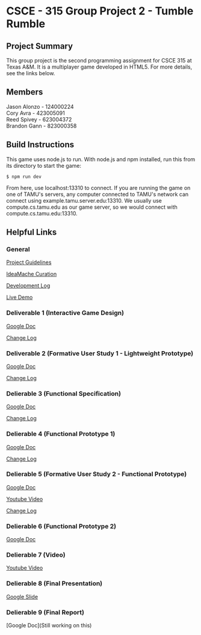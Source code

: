 # CSCE - 315 Group Project 2 - Tumble Rumble

## Project Summary

This group project is the second programming assignment for CSCE 315 at Texas A&M. It is a multiplayer game developed in HTML5. For more details, see the links below. 

## Members
Jason Alonzo - 124000224<br>
Cory Avra - 423005091<br>
Reed Spivey - 623004372<br>
Brandon Gann - 823000358<br>

## Build Instructions

This game uses node.js to run. With node.js and npm installed, run this from its directory to start the game:
	
	$ npm run dev  
	
From here, use localhost:13310 to connect. If you are running the game on one of TAMU's servers, any computer connected to TAMU's network can connect using example.tamu.server.edu:13310. We usually use compute.cs.tamu.edu as our game server, so we would connect with compute.cs.tamu.edu:13310. 

## Helpful Links

### General

[Project Guidelines](https://docs.google.com/document/d/187NokR-hFrJIfcoUGKmY0hIjT9iMJpOtQUEcyDtSB7k/edit)

[IdeaMache Curation](https://ideamache.ecologylab.net/v/UpeGkSj1X9/)

[Development Log](https://docs.google.com/document/d/1GpgrooDESPburxhSry0y4EyLmK5WqAE1mVtQtj3yDZ8/edit?usp=sharing)

[Live Demo](https://tumblerumble.herokuapp.com/)

### Deliverable 1 (Interactive Game Design)

[Google Doc](https://docs.google.com/document/d/1BeEMBn4f1MeWA3jVzjUNd0Jw-hCdaoTh7SGW8L-iiic/edit?usp=sharing)

[Change Log](https://docs.google.com/document/d/1Y1uz1-Le6BsaAkqbf8q4dkl5UrCj5hp1TVaS25fI0oo/edit?usp=sharing)

### Deliverable 2 (Formative User Study 1 - Lightweight Prototype)

[Google Doc](https://docs.google.com/document/d/1WzDQdtBhk-w26gtdeWK18lK4jFh9TFa8f3fjVOdm3j8/edit?usp=sharing)

[Change Log](https://docs.google.com/document/d/1d_HoEv8TZBUlxYFplItrYo7T-0kKFEhVWg7cVKMF-rs/edit?usp=sharing)

### Delierable 3 (Functional Specification)

[Google Doc](https://docs.google.com/document/d/1S14ztRxnAhwNIQ1p6idqvPS1UneUU8B11ZKj5RVOgxM/edit?usp=sharing)

[Change Log](https://docs.google.com/document/d/1LcnWK-Mld2TWQa9GrCQocW0qqUzC1mJMCL9xvt9ZuOg/edit?usp=sharing)

### Delierable 4 (Functional Prototype 1)

[Google Doc](https://docs.google.com/document/d/12KW2IS8TZy4njoBXavYcIQaC-xo6jfEVTMO9JBeyv3E/edit?usp=sharing)

[Change Log](https://docs.google.com/document/d/1nM5Jnp4wvHg19K2eCLouy3HUFpQ7Jray0x58PhVhsKA/edit)

### Delierable 5 (Formative User Study 2 - Functional Prototype)

[Google Doc](https://docs.google.com/document/d/1BOqGMOEfmNuxONAq4EJUNLXJsEdPvfW6FLC58XkwPK0/edit?usp=sharing)

[Youtube Video](https://www.youtube.com/watch?v=vpc6PAbjPCE&feature=youtu.be)

[Change Log](https://docs.google.com/document/d/1nM5Jnp4wvHg19K2eCLouy3HUFpQ7Jray0x58PhVhsKA/edit)

### Delierable 6 (Functional Prototype 2)

[Google Doc](https://docs.google.com/document/d/12KW2IS8TZy4njoBXavYcIQaC-xo6jfEVTMO9JBeyv3E/edit?usp=sharing)

### Delierable 7 (Video)

[Youtube Video](https://www.youtube.com/watch?v=VmPG7nvZvMs&feature=youtu.be)

### Delierable 8 (Final Presentation)

[Google Slide](https://docs.google.com/presentation/d/1vwDQoX-c8YCCEkGBzn-XlTL7a3Kjf26EGI9-MyvSuDk/edit?usp=sharing)

### Delierable 9 (Final Report)

[Google Doc](Still working on this)

